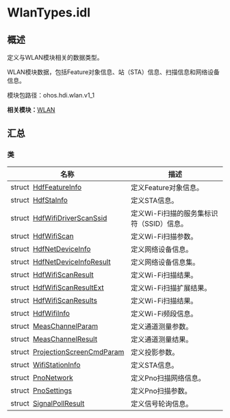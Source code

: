 # WlanTypes.idl


## 概述

定义与WLAN模块相关的数据类型。

WLAN模块数据，包括Feature对象信息、站（STA）信息、扫描信息和网络设备信息。

模块包路径：ohos.hdi.wlan.v1_1

**相关模块：**[WLAN](_w_l_a_n_v11.md)


## 汇总


### 类

| 名称 | 描述 | 
| -------- | -------- |
| struct&nbsp;&nbsp;[HdfFeatureInfo](_hdf_feature_info_v11.md) | 定义Feature对象信息。 | 
| struct&nbsp;&nbsp;[HdfStaInfo](_hdf_sta_info_v11.md) | 定义STA信息。 | 
| struct&nbsp;&nbsp;[HdfWifiDriverScanSsid](_hdf_wifi_driver_scan_ssid_v11.md) | 定义Wi-Fi扫描的服务集标识符（SSID）信息。 | 
| struct&nbsp;&nbsp;[HdfWifiScan](_hdf_wifi_scan_v11.md) | 定义Wi-Fi扫描参数。 | 
| struct&nbsp;&nbsp;[HdfNetDeviceInfo](_hdf_net_device_info_v11.md) | 定义网络设备信息。 | 
| struct&nbsp;&nbsp;[HdfNetDeviceInfoResult](_hdf_net_device_info_result_v11.md) | 定义网络设备信息集。 | 
| struct&nbsp;&nbsp;[HdfWifiScanResult](_hdf_wifi_scan_result_v11.md) | 定义Wi-Fi扫描结果。 | 
| struct&nbsp;&nbsp;[HdfWifiScanResultExt](_hdf_wifi_scan_result_ext_v11.md) | 定义Wi-Fi扫描扩展结果。 | 
| struct&nbsp;&nbsp;[HdfWifiScanResults](_hdf_wifi_scan_results_v11.md) | 定义Wi-Fi扫描结果。 | 
| struct&nbsp;&nbsp;[HdfWifiInfo](_hdf_wifi_info_v11.md) | 定义Wi-Fi频段信息。 | 
| struct&nbsp;&nbsp;[MeasChannelParam](_meas_channel_param_v11.md) | 定义通道测量参数。 | 
| struct&nbsp;&nbsp;[MeasChannelResult](_meas_channel_result_v11.md) | 定义通道测量结果。 | 
| struct&nbsp;&nbsp;[ProjectionScreenCmdParam](_projection_screen_cmd_param_v11.md) | 定义投影参数。 | 
| struct&nbsp;&nbsp;[WifiStationInfo](_wifi_station_info_v11.md) | 定义STA信息。 | 
| struct&nbsp;&nbsp;[PnoNetwork](_pno_network_v11.md) | 定义Pno扫描网络信息。 | 
| struct&nbsp;&nbsp;[PnoSettings](_pno_settings_v11.md) | 定义Pno扫描参数。 | 
| struct&nbsp;&nbsp;[SignalPollResult](_signal_poll_result_v11.md) | 定义信号轮询信息。 | 
